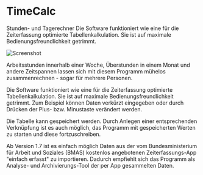 # TimeCalc
Stunden- und Tagerechner
Die Software funktioniert wie eine für die Zeiterfassung optimierte Tabellenkalkulation. Sie ist auf maximale Bedienungsfreundlichkeit getrimmt.

![Screenshot](master/screenshot.png)

Arbeitsstunden innerhalb einer Woche, Überstunden in einem Monat und andere Zeitspannen lassen sich mit diesem Programm mühelos zusammenrechnen - sogar für mehrere Personen.

Die Software funktioniert wie eine für die Zeiterfassung optimierte Tabellenkalkulation. Sie ist auf maximale Bedienungsfreundlichkeit getrimmt. Zum Beispiel können Daten verkürzt eingegeben oder durch Drücken der Plus- bzw. Minustaste verändert werden.

Die Tabelle kann gespeichert werden. Durch Anlegen einer entsprechenden Verknüpfung ist es auch möglich, das Programm mit gespeicherten Werten zu starten und diese fortzuschreiben.

Ab Version 1.7 ist es einfach möglich Daten aus der vom Bundesministerium für Arbeit und Soziales (BMAS) kostenlos angebotenen Zeiterfassungs-App "einfach erfasst" zu importieren. Dadurch empfiehlt sich das Programm als Analyse- und Archivierungs-Tool der per App gesammelten Daten.
